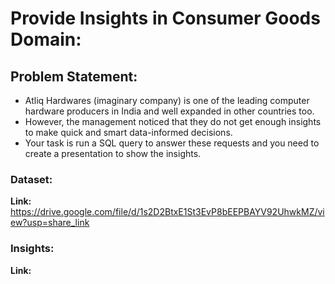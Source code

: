 
# Provide Insights in Consumer Goods Domain:


## Problem Statement:
* Atliq Hardwares (imaginary company) is one of the leading computer hardware producers in India and well expanded in other countries too.
* However, the management noticed that they do not get enough insights to make quick and smart data-informed decisions.
* Your task is run a SQL query to answer these requests and you need to create a presentation to show the insights.

### Dataset:
**Link:** https://drive.google.com/file/d/1s2D2BtxE1St3EvP8bEEPBAYV92UhwkMZ/view?usp=share_link

### Insights:
**Link:**
